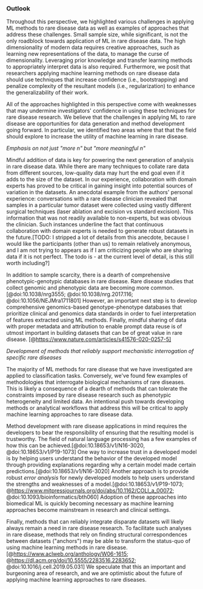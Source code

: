 ### Outlook

Throughout this perspective, we highlighted various challenges in applying ML methods to rare disease data as well as examples of approaches that address these challenges.
Small sample size, while significant, is not the only roadblock towards application of ML in rare disease data.
The high dimensionality of modern data requires creative approaches, such as learning new representations of the data, to manage the curse of dimensionality.
Leveraging prior knowledge and transfer learning methods to appropriately interpret data is also required.
Furthermore, we posit that researchers applying machine learning methods on rare disease data should use techniques that increase confidence (i.e., bootstrapping) and penalize complexity of the resultant models (i.e., regularization) to enhance the generalizability of their work. 

All of the approaches highlighted in this perspective come with weaknesses that may undermine investigators' confidence in using these techniques for rare disease research.
We believe that the challenges in applying ML to rare disease are opportunities for data generation and method development going forward.
In particular, we identified two areas where that that the field should explore to increase the utility of machine learning in rare disease.

_Emphasis on not just "more n" but "more meaningful n"_

Mindful addition of data is key for powering the next generation of analysis in rare disease data.
While there are many techniques to collate rare data from different sources, low-quality data may hurt the end goal even if it adds to the size of the dataset.
In our experience, collaboration with domain experts has proved to be critical in gaining insight into potential sources of variation in the datasets.
An anecdotal example from the authors' personal experience: conversations with a rare disease clinician revealed that samples in a particular tumor dataset were collected using vastly different surgical techniques (laser ablation and excision vs standard excision). 
This information that was not readily available to non-experts, but was obvious the clinician. 
Such instances underline the fact that continuous collaboration with domain experts is needed to generate robust datasets in the future.[TODO: I stripped a lot of details from this anecdote, because I would like the participants (other than us) to remain relatively anonymous, and I am not trying to appears as if I am criticizing people who are sharing data if it is not perfect. The todo is - at the current level of detail, is this still worth including?]

In addition to sample scarcity, there is a dearth of comprehensive phenotypic-genotypic databases in rare disease.
Rare disease studies that collect genomic and phenotypic data are becoming more common. [@doi:10.1038/nrg3555; @doi:10.1038/nrg.2017.116; @doi:10.1056/NEJMra1711801]
However, an important next step is to develop comprehensive genomics-based genotype-phenotype databases that prioritize clinical and genomics data standards in order to fuel interpretation of features extracted using ML methods.
Finally, mindful sharing of data with proper metadata and attribution to enable prompt data reuse is of utmost important in building datasets that can be of great value in rare disease. [@https://www.nature.com/articles/s41576-020-0257-5]

_Development of methods that reliably support mechanistic interrogation of specific rare diseases_

The majority of ML methods for rare disease that we have investigated are applied to classification tasks. 
Conversely, we've found few examples of methodologies that interrogate biological mechanisms of rare diseases. 
This is likely a consequence of a dearth of methods that can tolerate the constraints imposed by rare disease research such as phenotypic heterogeneity and limited data.
An intentional push towards developing methods or analytical workflows that address this will be critical to apply machine learning approaches to rare disease data.

Method development with rare disease applications in mind requires the developers to bear the responsibility of ensuring that the resulting model is trustworthy.
The field of natural language processing has a few examples of how this can be achieved.[@doi:10.18653/v1/N16-3020, @doi:10.18653/v1/P19-1073]
One way to increase trust in a developed model is by helping users understand the behavior of the developed model through providing explanations regarding why a certain model made certain predictions.[@doi:10.18653/v1/N16-3020]
Another approach is to provide robust _error analysis_ for newly developed models to help users understand the strengths and weaknesses of a model.[@doi:10.18653/v1/P19-1073; @https://www.mitpressjournals.org/doi/abs/10.1162/COLI_a_00072; @doi:10.1093/bioinformatics/bth060]
Adoption of these approaches into biomedical ML is quickly becoming necessary as machine learning approaches become mainstream in research and clinical settings.

Finally, methods that can reliably integrate disparate datasets will likely always remain a need in rare disease research. 
To facilitate such analyses in rare disease, methods that rely on finding structural correspondences between datasets ("anchors") may be able to transform the status-quo of using machine learning methods in rare disease.[@https://www.aclweb.org/anthology/W06-1615; @https://dl.acm.org/doi/10.5555/2283516.2283652; @doi:10.1016/j.cell.2019.05.031] 
We speculate that this an important and burgeoning area of research, and we are optimistic about the future of applying machine learning approaches to rare diseases.
